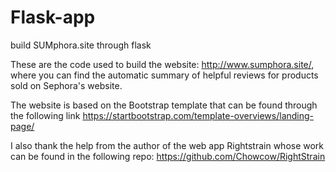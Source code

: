 # Flask-app
build SUMphora.site through flask

These are the code used to build the website: http://www.sumphora.site/, where you can find the automatic summary of helpful reviews
for products sold on Sephora's website. 

The website is based on the Bootstrap template that can be found through the following link https://startbootstrap.com/template-overviews/landing-page/

I also thank the help from the author of the web app Rightstrain whose work can be found in the following repo: https://github.com/Chowcow/RightStrain
